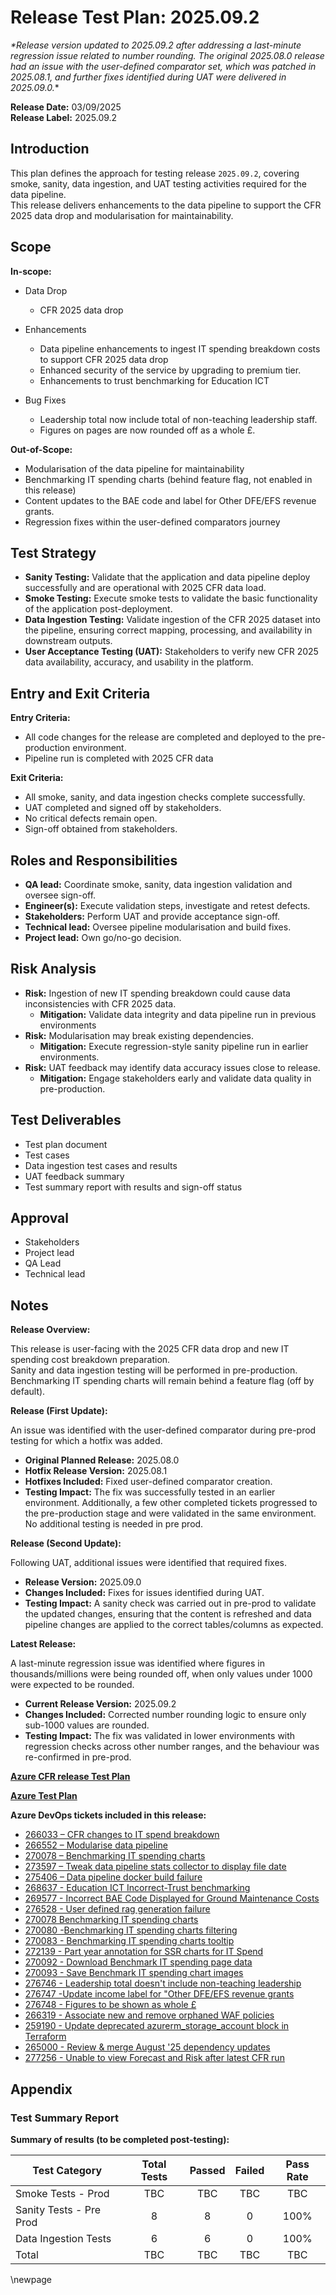 ﻿# Release Test Plan: 2025.09.2

_*Release version updated to 2025.09.2 after addressing a last-minute regression issue related to number rounding. The original 2025.08.0 release had an issue with the user-defined comparator set, which was patched in 2025.08.1, and further fixes identified during UAT were delivered in 2025.09.0._*

**Release Date:** 03/09/2025  
**Release Label:** 2025.09.2

## Introduction

This plan defines the approach for testing release `2025.09.2`, covering smoke, sanity, data ingestion, and UAT testing activities required for the data pipeline.  
This release delivers enhancements to the data pipeline to support the CFR 2025 data drop and modularisation for maintainability.

## Scope

**In-scope:**

- Data Drop

  - CFR 2025 data drop

- Enhancements

  - Data pipeline enhancements to ingest IT spending breakdown costs to support CFR 2025 data drop
  - Enhanced security of the service by upgrading to premium tier.
  - Enhancements to trust benchmarking for Education ICT

- Bug Fixes

  - Leadership total now include total of non-teaching leadership staff.
  - Figures on pages are now rounded off as a whole £.

**Out-of-Scope:**

- Modularisation of the data pipeline for maintainability
- Benchmarking IT spending charts (behind feature flag, not enabled in this release)
- Content updates to the BAE code and label for Other DFE/EFS revenue grants.
- Regression fixes within the user-defined comparators journey

## Test Strategy

- **Sanity Testing:** Validate that the application and data pipeline deploy successfully and are operational with 2025 CFR data load.
- **Smoke Testing:** Execute smoke tests to validate the basic functionality of the application post-deployment.
- **Data Ingestion Testing:** Validate ingestion of the CFR 2025 dataset into the pipeline, ensuring correct mapping, processing, and availability in downstream outputs.
- **User Acceptance Testing (UAT):** Stakeholders to verify new CFR 2025 data availability, accuracy, and usability in the platform.

## Entry and Exit Criteria

**Entry Criteria:**

- All code changes for the release are completed and deployed to the pre-production environment.
- Pipeline run is completed with 2025 CFR data

**Exit Criteria:**

- All smoke, sanity, and data ingestion checks complete successfully.
- UAT completed and signed off by stakeholders.
- No critical defects remain open.
- Sign-off obtained from stakeholders.

## Roles and Responsibilities

- **QA lead:** Coordinate smoke, sanity, data ingestion validation and oversee sign-off.
- **Engineer(s):** Execute validation steps, investigate and retest defects.
- **Stakeholders:** Perform UAT and provide acceptance sign-off.
- **Technical lead:** Oversee pipeline modularisation and build fixes.
- **Project lead:** Own go/no-go decision.

## Risk Analysis

- **Risk:** Ingestion of new IT spending breakdown could cause data inconsistencies with CFR 2025 data.
  - **Mitigation:** Validate data integrity and data pipeline run in previous environments
- **Risk:** Modularisation may break existing dependencies.
  - **Mitigation:** Execute regression-style sanity pipeline run in earlier environments.
- **Risk:** UAT feedback may identify data accuracy issues close to release.
  - **Mitigation:** Engage stakeholders early and validate data quality in pre-production.

## Test Deliverables

- Test plan document
- Test cases
- Data ingestion test cases and results
- UAT feedback summary
- Test summary report with results and sign-off status

## Approval

- Stakeholders
- Project lead
- QA Lead
- Technical lead

## Notes

**Release Overview:**

This release is user-facing with the 2025 CFR data drop and new IT spending cost breakdown preparation.  
Sanity and data ingestion testing will be performed in pre-production.  
Benchmarking IT spending charts will remain behind a feature flag (off by default).

**Release (First Update):**

An issue was identified with the user-defined comparator during pre-prod testing for which a hotfix was added.

- **Original Planned Release:** 2025.08.0
- **Hotfix Release Version:** 2025.08.1
- **Hotfixes Included:** Fixed user-defined comparator creation.
- **Testing Impact:** The fix was successfully tested in an earlier environment. Additionally, a few other completed tickets progressed to the pre-production stage and were validated in the same environment. No additional testing is needed in pre prod.

**Release (Second Update):**

Following UAT, additional issues were identified that required fixes.

- **Release Version:** 2025.09.0
- **Changes Included:** Fixes for issues identified during UAT.
- **Testing Impact:** A sanity check was carried out in pre-prod to validate the updated changes, ensuring that the content is refreshed and data pipeline changes are applied to the correct tables/columns as expected.

**Latest Release:**

A last-minute regression issue was identified where figures in thousands/millions were being rounded off, when only values under 1000 were expected to be rounded.

- **Current Release Version:** 2025.09.2
- **Changes Included:** Corrected number rounding logic to ensure only sub-1000 values are rounded.
- **Testing Impact:** The fix was validated in lower environments with regression checks across other number ranges, and the behaviour was re-confirmed in pre-prod.

**[Azure CFR release Test Plan](https://dev.azure.com/dfe-ssp/s198-DfE-Benchmarking-service/_testPlans/execute?planId=275364&suiteId=275365)**

**[Azure Test Plan](https://dev.azure.com/dfe-ssp/s198-DfE-Benchmarking-service/_testPlans/define?planId=277517&suiteId=277518)**

**Azure DevOps tickets included in this release:**

- [266033 – CFR changes to IT spend breakdown](https://dev.azure.com/dfe-ssp/s198-DfE-Benchmarking-service/_workitems/edit/266033)
- [266552 – Modularise data pipeline](https://dev.azure.com/dfe-ssp/s198-DfE-Benchmarking-service/_workitems/edit/266552)
- [270078 – Benchmarking IT spending charts](https://dev.azure.com/dfe-ssp/s198-DfE-Benchmarking-service/_workitems/edit/270078)
- [273597 – Tweak data pipeline stats collector to display file date](https://dev.azure.com/dfe-ssp/s198-DfE-Benchmarking-service/_workitems/edit/273597)
- [275406 – Data pipeline docker build failure](https://dev.azure.com/dfe-ssp/s198-DfE-Benchmarking-service/_workitems/edit/275406)
- [268637 - Education ICT Incorrect-Trust benchmarking](https://dev.azure.com/dfe-ssp/s198-DfE-Benchmarking-service/_sprints/taskboard/FBIT/s198-DfE-Benchmarking-service/Sprint%2047?workitem=268637)
- [269577 - Incorrect BAE Code Displayed for Ground Maintenance Costs](https://dev.azure.com/dfe-ssp/s198-DfE-Benchmarking-service/_sprints/taskboard/FBIT/s198-DfE-Benchmarking-service/Sprint%2047?workitem=269577)
- [276528 - User defined rag generation failure](https://dev.azure.com/dfe-ssp/s198-DfE-Benchmarking-service/_workitems/edit/276528)
- [270078 Benchmarking IT spending charts](https://dev.azure.com/dfe-ssp/s198-DfE-Benchmarking-service/_workitems/edit/270078)
- [270080 -Benchmarking IT spending charts filtering](https://dev.azure.com/dfe-ssp/s198-DfE-Benchmarking-service/_sprints/taskboard/FBIT/s198-DfE-Benchmarking-service/Sprint%2047?workitem=270080)
- [270083 - Benchmarking IT spending charts tooltip](https://dev.azure.com/dfe-ssp/s198-DfE-Benchmarking-service/_sprints/taskboard/FBIT/s198-DfE-Benchmarking-service/Sprint%2047?workitem=270083)
- [272139 - Part year annotation for SSR charts for IT Spend](https://dev.azure.com/dfe-ssp/s198-DfE-Benchmarking-service/_sprints/taskboard/FBIT/s198-DfE-Benchmarking-service/Sprint%2047?workitem=272139)
- [270092 - Download Benchmark IT spending page data](https://dev.azure.com/dfe-ssp/s198-DfE-Benchmarking-service/_sprints/taskboard/FBIT/s198-DfE-Benchmarking-service/Sprint%2047?workitem=270092)
- [270093 - Save Benchmark IT spending chart images](https://dev.azure.com/dfe-ssp/s198-DfE-Benchmarking-service/_sprints/taskboard/FBIT/s198-DfE-Benchmarking-service/Sprint%2047?workitem=270093)
- [276746 - Leadership total doesn't include non-teaching leadership](https://dfe-ssp.visualstudio.com/s198-DfE-Benchmarking-service/_workitems/edit/276746)
- [276747 -Update income label for "Other DFE/EFS revenue grants](https://dfe-ssp.visualstudio.com/s198-DfE-Benchmarking-service/_workitems/edit/276747)
- [276748 - Figures to be shown as whole £](https://dfe-ssp.visualstudio.com/s198-DfE-Benchmarking-service/_workitems/edit/276748)
- [266319 - Associate new and remove orphaned WAF policies](https://dfe-ssp.visualstudio.com/s198-DfE-Benchmarking-service/_workitems/edit/266319)
- [259190 - Update deprecated azurerm_storage_account block in Terraform](https://dfe-ssp.visualstudio.com/s198-DfE-Benchmarking-service/_workitems/edit/259190)
- [265000 - Review & merge August '25 dependency updates](https://dev.azure.com/dfe-ssp/s198-DfE-Benchmarking-service/_workitems/edit/265000)
- [277256 - Unable to view Forecast and Risk after latest CFR run](https://dev.azure.com/dfe-ssp/s198-DfE-Benchmarking-service/_workitems/edit/277256)

## Appendix

### Test Summary Report

**Summary of results (to be completed post-testing):**

| Test Category           | Total Tests | Passed | Failed | Pass Rate |  
|-------------------------|:-----------:|:------:|:------:|:---------:|  
| Smoke Tests - Prod      |     TBC     |  TBC   |  TBC   |    TBC    |  
| Sanity Tests - Pre Prod |      8      |   8    |   0    |   100%    |  
| Data Ingestion Tests    |      6      |   6    |   0    |   100%    |  
| Total                   |     TBC     |  TBC   |  TBC   |    TBC    |  

<!-- Leave the rest of this page blank -->
\newpage
